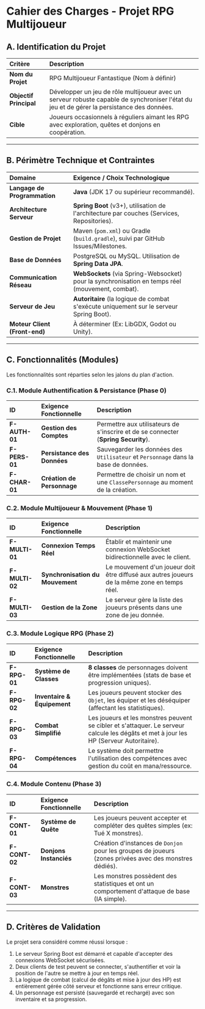 # Cahier des Charges - Projet RPG Multijoueur

## A. Identification du Projet

| Critère | Description |
| :--- | :--- |
| **Nom du Projet** | RPG Multijoueur Fantastique (Nom à définir) |
| **Objectif Principal** | Développer un jeu de rôle multijoueur avec un serveur robuste capable de synchroniser l'état du jeu et de gérer la persistance des données. |
| **Cible** | Joueurs occasionnels à réguliers aimant les RPG avec exploration, quêtes et donjons en coopération. |

---

## B. Périmètre Technique et Contraintes

| Domaine | Exigence / Choix Technologique |
| :--- | :--- |
| **Langage de Programmation** | **Java** (JDK 17 ou supérieur recommandé). |
| **Architecture Serveur** | **Spring Boot** (v3+), utilisation de l'architecture par couches (Services, Repositories). |
| **Gestion de Projet** | Maven (`pom.xml`) ou Gradle (`build.gradle`), suivi par GitHub Issues/Milestones. |
| **Base de Données** | PostgreSQL ou MySQL. Utilisation de **Spring Data JPA**. |
| **Communication Réseau** | **WebSockets** (via Spring-Websocket) pour la synchronisation en temps réel (mouvement, combat). |
| **Serveur de Jeu** | **Autoritaire** (la logique de combat s'exécute uniquement sur le serveur Spring Boot). |
| **Moteur Client (Front-end)** | À déterminer (Ex: LibGDX, Godot ou Unity). |

---

## C. Fonctionnalités (Modules)

Les fonctionnalités sont réparties selon les jalons du plan d'action.

### C.1. Module Authentification & Persistance (Phase 0)

| ID | Exigence Fonctionnelle | Description |
| :--- | :--- | :--- |
| **F-AUTH-01** | **Gestion des Comptes** | Permettre aux utilisateurs de s'inscrire et de se connecter (**Spring Security**). |
| **F-PERS-01** | **Persistance des Données** | Sauvegarder les données des `Utilisateur` et `Personnage` dans la base de données. |
| **F-CHAR-01** | **Création de Personnage** | Permettre de choisir un nom et une `ClassePersonnage` au moment de la création. |

### C.2. Module Multijoueur & Mouvement (Phase 1)

| ID | Exigence Fonctionnelle | Description |
| :--- | :--- | :--- |
| **F-MULTI-01** | **Connexion Temps Réel** | Établir et maintenir une connexion WebSocket bidirectionnelle avec le client. |
| **F-MULTI-02** | **Synchronisation du Mouvement**| Le mouvement d'un joueur doit être diffusé aux autres joueurs de la même zone en temps réel. |
| **F-MULTI-03** | **Gestion de la Zone** | Le serveur gère la liste des joueurs présents dans une zone de jeu donnée. |

### C.3. Module Logique RPG (Phase 2)

| ID | Exigence Fonctionnelle | Description |
| :--- | :--- | :--- |
| **F-RPG-01** | **Système de Classes** | **8 classes** de personnages doivent être implémentées (stats de base et progression uniques). |
| **F-RPG-02** | **Inventaire & Équipement**| Les joueurs peuvent stocker des `Objet`, les équiper et les déséquiper (affectant les statistiques). |
| **F-RPG-03** | **Combat Simplifié** | Les joueurs et les monstres peuvent se cibler et s'attaquer. Le serveur calcule les dégâts et met à jour les HP (Serveur Autoritaire). |
| **F-RPG-04** | **Compétences** | Le système doit permettre l'utilisation des compétences avec gestion du coût en mana/ressource. |

### C.4. Module Contenu (Phase 3)

| ID | Exigence Fonctionnelle | Description |
| :--- | :--- | :--- |
| **F-CONT-01** | **Système de Quête** | Les joueurs peuvent accepter et compléter des quêtes simples (ex: Tué X monstres). |
| **F-CONT-02** | **Donjons Instanciés** | Création d'instances de `Donjon` pour les groupes de joueurs (zones privées avec des monstres dédiés). |
| **F-CONT-03** | **Monstres** | Les monstres possèdent des statistiques et ont un comportement d'attaque de base (IA simple). |

---

## D. Critères de Validation

Le projet sera considéré comme réussi lorsque :

1.  Le serveur Spring Boot est démarré et capable d'accepter des connexions WebSocket sécurisées.
2.  Deux clients de test peuvent se connecter, s'authentifier et voir la position de l'autre se mettre à jour en temps réel.
3.  La logique de combat (calcul de dégâts et mise à jour des HP) est entièrement gérée côté serveur et fonctionne sans erreur critique.
4.  Un personnage est persisté (sauvegardé et rechargé) avec son inventaire et sa progression.